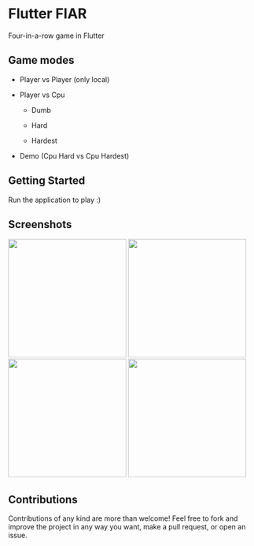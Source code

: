# Flutter FIAR

Four-in-a-row game in Flutter

## Game modes

- Player vs Player (only local)

- Player vs Cpu

  - Dumb
  
  - Hard
  
  - Hardest
  
- Demo (Cpu Hard vs Cpu Hardest)

## Getting Started

Run the application to play :)

## Screenshots

<img src="https://raw.githubusercontent.com/imtoori/flutter_fiar/master/screenshots/screen1.png" width="240"/>
<img src="https://raw.githubusercontent.com/imtoori/flutter_fiar/master/screenshots/screen2.png" width="240"/>
<img src="https://raw.githubusercontent.com/imtoori/flutter_fiar/master/screenshots/screen3.png" width="240"/>
<img src="https://raw.githubusercontent.com/imtoori/flutter_fiar/master/screenshots/screen4.png" width="240"/>

## Contributions

Contributions of any kind are more than welcome! Feel free to fork and improve the project in any way you want, make a pull request, or open an issue.
